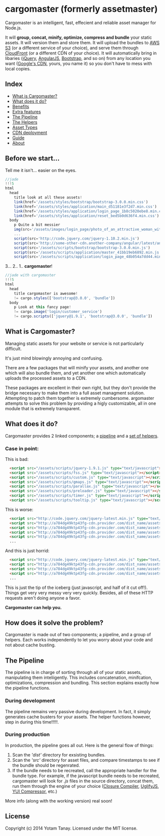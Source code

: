 cargomaster (formerly assetmaster)
===========

Cargomaster is an intelligent, fast, effecient and reliable asset manager for Node.js.

It will **group, concat, minify, optimize, compress and bundle** your static assets. It will version them and store them. It will upload the bundles to [AWS S3]() (or a different service of your choice), and serve them through [CloudFront]() (or a different CDN of your choice). It will automatically bring in libaries ([jQuery](http://jquery.com), [AngularJS](), [Bootstrap](), and so on) from any location you want ([Google's CDN](), yours, you name it) so you don't have to mess with local copies. 

Index
-----

- [What is Cargomaster?](#what-is-cargomaster)
- [What does it do?](#what-does-it-do)
- [Benefits](#benefits)
- [Extra features](#more-features)
- [The Pipeline](#the-pipeline)
- [The Helpers](#the-helpers)
- [Asset Types](#asset-types)
- [CDN deployment](#cdn-deployment)
- [Guide](#guide)
- [About](#about)

Before we start...
------------------

Tell me it isn't... easier on the eyes.

```js
//jade
!!!5
html
  head
    title look at all these assets!
    link(href='/assets/styles/bootstrap/bootstrap-3.0.0.min.css')
    link(href='/assets/styles/application/main_d51181e3f2d7.min.css')
    link(href='/assets/styles/application/login_page_1b8c5020ebe8.min.css')
    link(href='/assets/styles/application/reset_bed5b0d636f4.min.css')
  body
    p Quite a bit messier
    img(src='/assets/images/login_page/photo_of_an_attractive_woman_with_a_headset_representing_our_companys_excellent_customer_service.optimized.jpg')
    ...
    script(src='http://code.jquery.com/jquery-1.10.2.min.js')
    script(src='http://some-other-cdn.another-company/angular/latest/angularjs.min.js')
    script(src='/assets/scripts/bootstrap/bootstrap-3.0.0.min.js')
    script(src='/assets/scripts/application/master_41bb19eb6892.min.js')
    script(src='/assets/scripts/application/login_page_48b054a7dd44.min.js')
```
3... 2.. 1.. **cargomaster**!

```js
//jade with cargomaster
!!!5
html
  head
    title cargomaster is awesome!
    != cargo.styles(['bootstrap@3.0.0', 'bundle'])
  body
    p Look at this fancy page!
    != cargo.image('login/customer_service')
    != cargo.scripts(['jquery@1.9.1', 'bootstrap@3.0.0', 'bundle'])
```

What is Cargomaster?
--------------------
Managing static assets for your website or service is not particularly difficult.

It's just mind blowingly annoying and confusing.

There are a few packages that will minify your assets, and another one which will also bundle them, and yet another one which automatically uploads the processed assets to a CDN.

These packages are excellent in their own right, but they don't provide the bridge necessary to make them into a full asset managment solution. Attempting to patch them together is extremely cumbersome. argomaster attempts to solve this problem by providing a higly customizable, all in one module that is extremely transparent.

What does it do?
----------------

Cargomaster provides 2 linked components; a [pipeline](#the-pipeline) and a [set of helpers](#the-helpers).
### Case in point: ###

This is bad:

```html
  <script src="/assets/scripts/jquery-1.9.1.js" type="text/javascript"></script>
  <script src="/assets/scripts/fss.js" type="text/javascript"></script>
  <script src="/assets/scripts/custom.js" type="text/javascript"></script>
  <script src="/assets/scripts/gmaps.js" type="text/javascript"></script>
  <script src="/assets/scripts/parallax.js" type="text/javascript"></script>
  <script src="/assets/scripts/preloader.js" type="text/javascript"></script>
  <script src="/assets/scripts/timer.js" type="text/javascript"></script>
  <script src="/assets/scripts/tooltip.js" type="text/javascript"></script>
```

This is worse:

```html
  <script src="http://code.jquery.com/jquery-latest.min.js" type="text/javascript"></script>
  <script src="http://a784dg49ktp43fg-cdn.provider.com/dist_name/assets/scripts/fss.js" type="text/javascript"></script>
  <script src="http://a784dg49ktp43fg-cdn.provider.com/dist_name/assets/scripts/custom.js" type="text/javascript"></script>
  <script src="http://a784dg49ktp43fg-cdn.provider.com/dist_name/assets/scripts/gmaps.js" type="text/javascript"></script>
  <script src="http://a784dg49ktp43fg-cdn.provider.com/dist_name/assets/scripts/parallax.js" type="text/javascript"></script>
  ...
```

And this is just horrid:

```html
  <script src="http://code.jquery.com/jquery-latest.min.js" type="text/javascript"></script>
  <script src="http://a784dg49ktp43fg-cdn.provider.com/dist_name/assets/scripts/fss_5d91820ee16d.js" type="text/javascript"></script>
  <script src="http://a784dg49ktp43fg-cdn.provider.com/dist_name/assets/scripts/custom_48b054a7dd44.js" type="text/javascript"></script>
  <script src="http://a784dg49ktp43fg-cdn.provider.com/dist_name/assets/scripts/gmaps_1ba4e36ac124.js" type="text/javascript"></script>
  ...
```

This is just the tip of the iceberg (just javascript, and half of it cut off!). Things get very very messy very very quickly. Besides, all of these HTTP requests aren't doing anyone a favor. 

**Cargomaster can help you.**

How does it solve the problem?
----
Cargomaster is made out of two components; a pipeline, and a group of helpers. Each works independently to let you worry about your code and not about cache busting.

The Pipeline
------------
The pipeline is in charge of sorting through all of your static assets, manipulating them inteliigently. This includes concatenation, minifcation, optimizations, compression and bundling. This section explains exactly how the pipeline functions.
### During development ###
The pipeline remains very passive during development. In fact, it simply generates cache busters for your assets. The helper functions however, step in during this time!!!!!.
### During production ####
In production, the pipeline goes all out. Here is the general flow of things:

1. Scan the *'dist'* directory for exsisting bundles.
2. Scan the *'src'* directory for asset files, and compare timestamps to see if the bundle should be regenrated.
3. If the bundle needs to be recreated, call the appropriate handler for the bundle type. For example, if the javascript bundle needs to be recreated, cargomaster will look for *.js* files in the source directory, concat them, run them through the engine of your choice ([Closure Compiler](https://developers.google.com/closure/compiler/), [UglifyJS](https://github.com/mishoo/UglifyJS2), [YUI Compressor](http://yui.github.io/yuicompressor/), etc.)

More info (along with the working version) real soon!

## License
Copyright (c) 2014 Yotam Tanay. Licensed under the MIT license.
